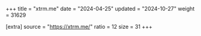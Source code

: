 +++
title = "xtrm.me"
date = "2024-04-25"
updated = "2024-10-27"
weight = 31629

[extra]
source = "https://xtrm.me/"
ratio = 12
size = 31
+++

